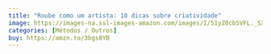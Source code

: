 ```yaml
---
title: "Roube como um artista: 10 dicas sobre criatividade"
image: https://images-na.ssl-images-amazon.com/images/I/51yZ0cb5VFL._SX480_BO1,204,203,200_.jpg
categories: [Métodos / Outros]
buy: https://amzn.to/3bgs8YB
---
```

